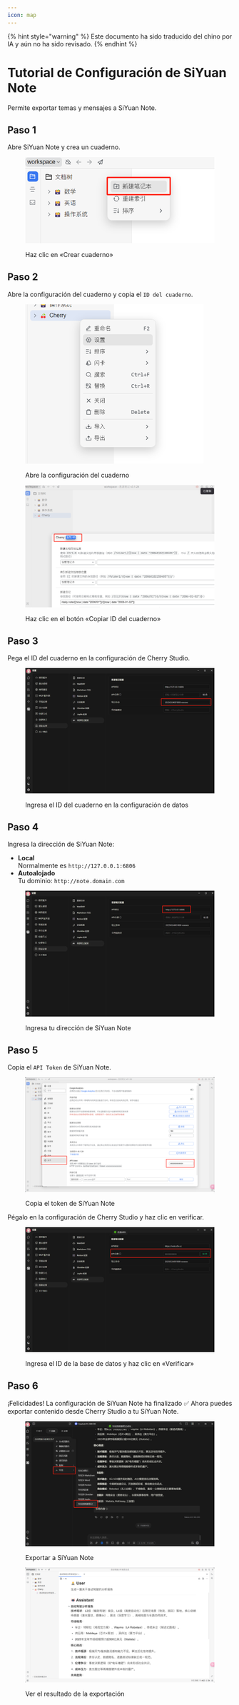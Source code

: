 ```yaml
---
icon: map
---
```


{% hint style="warning" %}
Este documento ha sido traducido del chino por IA y aún no ha sido revisado.
{% endhint %}

# Tutorial de Configuración de SiYuan Note  

Permite exportar temas y mensajes a SiYuan Note.  

## Paso 1  
Abre SiYuan Note y crea un cuaderno.  

<figure><img src="../.gitbook/assets/siyuan-image-1.png" alt=""><figcaption><p>Haz clic en «Crear cuaderno»</p></figcaption></figure>  

## Paso 2  
Abre la configuración del cuaderno y copia el `ID del cuaderno`.  

<figure><img src="../.gitbook/assets/siyuan-image-2.png" alt="" width="400"><figcaption><p>Abre la configuración del cuaderno</p></figcaption></figure>  

<figure><img src="../.gitbook/assets/siyuan-image-3.png" alt=""><figcaption><p>Haz clic en el botón «Copiar ID del cuaderno»</p></figcaption></figure>  

## Paso 3  
Pega el ID del cuaderno en la configuración de Cherry Studio.  

<figure><img src="../.gitbook/assets/siyuan-image-4.png" alt=""><figcaption><p>Ingresa el ID del cuaderno en la configuración de datos</p></figcaption></figure>  

## Paso 4  
Ingresa la dirección de SiYuan Note:  
* **Local**  
  Normalmente es `http://127.0.0.1:6806`  
* **Autoalojado**  
  Tu dominio: `http://note.domain.com`  

<figure><img src="../.gitbook/assets/siyuan-image-5.png" alt=""><figcaption><p>Ingresa tu dirección de SiYuan Note</p></figcaption></figure>  

## Paso 5  
Copia el `API Token` de SiYuan Note.  

<figure><img src="../.gitbook/assets/siyuan-image-6.png" alt=""><figcaption><p>Copia el token de SiYuan Note</p></figcaption></figure>  

Pégalo en la configuración de Cherry Studio y haz clic en verificar.  

<figure><img src="../.gitbook/assets/siyuan-image-7.png" alt=""><figcaption><p>Ingresa el ID de la base de datos y haz clic en «Verificar»</p></figcaption></figure>  

## Paso 6  
¡Felicidades! La configuración de SiYuan Note ha finalizado ✅ Ahora puedes exportar contenido desde Cherry Studio a tu SiYuan Note.  

<figure><img src="../.gitbook/assets/siyuan-image-8.png" alt=""><figcaption><p>Exportar a SiYuan Note</p></figcaption></figure>  

<figure><img src="../.gitbook/assets/siyuan-image-9.png" alt=""><figcaption><p>Ver el resultado de la exportación</p></figcaption></figure>
